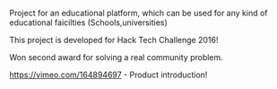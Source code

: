 Project for an educational platform, which can be used for any kind of educational faicilties (Schools,universities)

This project is developed for Hack Tech Challenge 2016!

<bold>Won second award for solving a real community  problem.</bold>

https://vimeo.com/164894697 - Product introduction!
